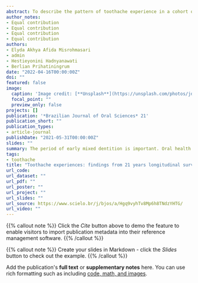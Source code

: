 ```yaml
---
abstract: To describe the pattern of toothache experience in a cohort of children aged 2-5 over 21 years and to find the relationship between previous toothache experience and later reports of toothache to get finding on the most critical period of toothache as a problem in life. This is a secondary data analysis from Indonesia Family Life Survey (IFLS). A total of 1,927 children from IFLS-1 with complete data were included as baseline participants. They were followed up four times within 21 years (age 6-9y, age 9-12y, age 16-19y, age 23-26y). Toothache was based on the question of self-reported toothache experience during the last four weeks. After 21 years, a total of 1,098 individuals could be traced and completed every cohort of the survey. Toothache experiences were reported for frequencies in every cohort and accumulative experiences over 21 years. Logistic regression tests were performed to analyze the association of previous toothache experience and later toothache experience. Almost 40% of the respondents reported toothache at least once in their life. The age of 6-9 years is the period when a high percentage of children had teeth-related pain. The experience of toothache at this period was significantly related to every period of age in life. The period of early mixed dentition is important. Oral health status in this period is associated with future oral health. A comprehensive dental health prevention program targeting this population is essential to increase the quality of life.
author_notes:
- Equal contribution
- Equal contribution
- Equal contribution
- Equal contribution
authors:
- Elyda Akhya Afida Misrohmasari
- admin
- Hestieyonini Hadnyanawati
- Berlian Prihatiningrum
date: "2022-04-16T00:00:00Z"
doi: ""
featured: false
image:
  caption: 'Image credit: [**Unsplash**](https://unsplash.com/photos/jdD8gXaTZsc)'
  focal_point: ""
  preview_only: false
projects: []
publication: '*Brazilian Journal of Oral Sciences* 21'
publication_short: ""
publication_types:
- article-journal
publishDate: "2021-05-31T00:00:00Z"
slides: ""
summary: The period of early mixed dentition is important. Oral health status in this period is associated with future oral health. A comprehensive dental health prevention program targeting this population is essential to increase the quality of life.
tags:
- toothache
title: "Toothache experiences: findings from 21 years longitudinal survey"
url_code: 
url_dataset: ""
url_pdf: ""
url_poster: ""
url_project: ""
url_slides: ""
url_source: https://www.scielo.br/j/bjos/a/Hgq9vyhTv8Mp6h8TNdzYHTG/
url_video: ""
---
```


{{% callout note %}}
Click the *Cite* button above to demo the feature to enable visitors to import publication metadata into their reference management software.
{{% /callout %}}

{{% callout note %}}
Create your slides in Markdown - click the *Slides* button to check out the example.
{{% /callout %}}

Add the publication's **full text** or **supplementary notes** here. You can use rich formatting such as including [code, math, and images](https://docs.hugoblox.com/content/writing-markdown-latex/).
